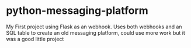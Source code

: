# python-messaging-platform
My First project using Flask as an webhook.
Uses both webhooks and an SQL table to create an old messaging platform, could use more work but it was a good little project
